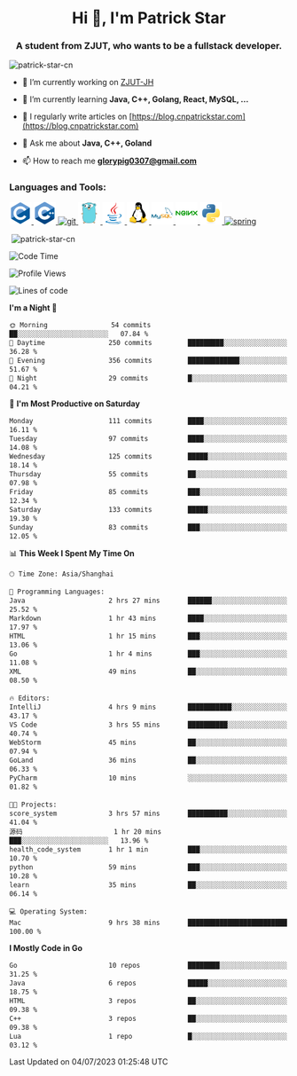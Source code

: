 <h1 align="center">Hi 👋, I'm Patrick Star</h1>
<h3 align="center">A student from ZJUT, who wants to be a fullstack developer.</h3>

<p align="left"> <img src="https://komarev.com/ghpvc/?username=patrick-star-cn&label=Profile%20views&color=0e75b6&style=flat" alt="patrick-star-cn" /> </p>

- 🔭 I’m currently working on [ZJUT-JH](https://github.com/zjutjh)

- 🌱 I’m currently learning **Java, C++, Golang, React, MySQL, ...**

- 📝 I regularly write articles on [https://blog.cnpatrickstar.com](https://blog.cnpatrickstar.com)

- 💬 Ask me about **Java, C++, Goland**

- 📫 How to reach me **glorypig0307@gmail.com**


<h3 align="left">Languages and Tools:</h3>
<p align="left"> 
  <a href="https://www.cprogramming.com/" target="_blank" rel="noreferrer"> 
    <img src="https://raw.githubusercontent.com/devicons/devicon/master/icons/c/c-original.svg" alt="c" width="40" height="40"/> 
  </a> 
  <a href="https://www.w3schools.com/cpp/" target="_blank" rel="noreferrer"> 
    <img src="https://raw.githubusercontent.com/devicons/devicon/master/icons/cplusplus/cplusplus-original.svg" alt="cplusplus" width="40" height="40"/> 
  </a> 
  <a href="https://git-scm.com/" target="_blank" rel="noreferrer"> 
    <img src="https://www.vectorlogo.zone/logos/git-scm/git-scm-icon.svg" alt="git" width="40" height="40"/> 
  </a> 
  <a href="https://golang.org" target="_blank" rel="noreferrer"> 
    <img src="https://raw.githubusercontent.com/devicons/devicon/master/icons/go/go-original.svg" alt="go" width="40" height="40"/> 
  </a> 
  <a href="https://www.java.com" target="_blank" rel="noreferrer"> 
    <img src="https://raw.githubusercontent.com/devicons/devicon/master/icons/java/java-original.svg" alt="java" width="40" height="40"/> 
  </a> 
  <a href="https://www.linux.org/" target="_blank" rel="noreferrer"> 
    <img src="https://raw.githubusercontent.com/devicons/devicon/master/icons/linux/linux-original.svg" alt="linux" width="40" height="40"/> 
  </a> 
  <a href="https://www.mysql.com/" target="_blank" rel="noreferrer"> 
    <img src="https://raw.githubusercontent.com/devicons/devicon/master/icons/mysql/mysql-original-wordmark.svg" alt="mysql" width="40" height="40"/> 
  </a> 
  <a href="https://www.nginx.com" target="_blank" rel="noreferrer"> 
    <img src="https://raw.githubusercontent.com/devicons/devicon/master/icons/nginx/nginx-original.svg" alt="nginx" width="40" height="40"/> 
  </a> 
  <a href="https://www.python.org" target="_blank" rel="noreferrer"> 
    <img src="https://raw.githubusercontent.com/devicons/devicon/master/icons/python/python-original.svg" alt="python" width="40" height="40"/> 
  </a> 
  <a href="https://spring.io/" target="_blank" rel="noreferrer"> 
    <img src="https://www.vectorlogo.zone/logos/springio/springio-icon.svg" alt="spring" width="40" height="40"/> 
  </a>
</p>

<p>&nbsp;<img align="center" src="https://github-readme-stats.vercel.app/api?username=patrick-star-cn&show_icons=true&locale=en" alt="patrick-star-cn" /></p>

<!--START_SECTION:waka-->
![Code Time](http://img.shields.io/badge/Code%20Time-329%20hrs%206%20mins-blue)

![Profile Views](http://img.shields.io/badge/Profile%20Views-42-blue)

![Lines of code](https://img.shields.io/badge/From%20Hello%20World%20I%27ve%20Written-6.1%20million%20lines%20of%20code-blue)

**I'm a Night 🦉** 

```text
🌞 Morning                54 commits          ██░░░░░░░░░░░░░░░░░░░░░░░   07.84 % 
🌆 Daytime                250 commits         █████████░░░░░░░░░░░░░░░░   36.28 % 
🌃 Evening                356 commits         █████████████░░░░░░░░░░░░   51.67 % 
🌙 Night                  29 commits          █░░░░░░░░░░░░░░░░░░░░░░░░   04.21 % 
```
📅 **I'm Most Productive on Saturday** 

```text
Monday                   111 commits         ████░░░░░░░░░░░░░░░░░░░░░   16.11 % 
Tuesday                  97 commits          ████░░░░░░░░░░░░░░░░░░░░░   14.08 % 
Wednesday                125 commits         █████░░░░░░░░░░░░░░░░░░░░   18.14 % 
Thursday                 55 commits          ██░░░░░░░░░░░░░░░░░░░░░░░   07.98 % 
Friday                   85 commits          ███░░░░░░░░░░░░░░░░░░░░░░   12.34 % 
Saturday                 133 commits         █████░░░░░░░░░░░░░░░░░░░░   19.30 % 
Sunday                   83 commits          ███░░░░░░░░░░░░░░░░░░░░░░   12.05 % 
```


📊 **This Week I Spent My Time On** 

```text
🕑︎ Time Zone: Asia/Shanghai

💬 Programming Languages: 
Java                     2 hrs 27 mins       ██████░░░░░░░░░░░░░░░░░░░   25.52 % 
Markdown                 1 hr 43 mins        ████░░░░░░░░░░░░░░░░░░░░░   17.97 % 
HTML                     1 hr 15 mins        ███░░░░░░░░░░░░░░░░░░░░░░   13.06 % 
Go                       1 hr 4 mins         ███░░░░░░░░░░░░░░░░░░░░░░   11.08 % 
XML                      49 mins             ██░░░░░░░░░░░░░░░░░░░░░░░   08.50 % 

🔥 Editors: 
IntelliJ                 4 hrs 9 mins        ███████████░░░░░░░░░░░░░░   43.17 % 
VS Code                  3 hrs 55 mins       ██████████░░░░░░░░░░░░░░░   40.74 % 
WebStorm                 45 mins             ██░░░░░░░░░░░░░░░░░░░░░░░   07.94 % 
GoLand                   36 mins             ██░░░░░░░░░░░░░░░░░░░░░░░   06.33 % 
PyCharm                  10 mins             ░░░░░░░░░░░░░░░░░░░░░░░░░   01.82 % 

🐱‍💻 Projects: 
score_system             3 hrs 57 mins       ██████████░░░░░░░░░░░░░░░   41.04 % 
源码                       1 hr 20 mins        ███░░░░░░░░░░░░░░░░░░░░░░   13.96 % 
health_code_system       1 hr 1 min          ███░░░░░░░░░░░░░░░░░░░░░░   10.70 % 
python                   59 mins             ███░░░░░░░░░░░░░░░░░░░░░░   10.28 % 
learn                    35 mins             ██░░░░░░░░░░░░░░░░░░░░░░░   06.14 % 

💻 Operating System: 
Mac                      9 hrs 38 mins       █████████████████████████   100.00 % 
```

**I Mostly Code in Go** 

```text
Go                       10 repos            ████████░░░░░░░░░░░░░░░░░   31.25 % 
Java                     6 repos             █████░░░░░░░░░░░░░░░░░░░░   18.75 % 
HTML                     3 repos             ██░░░░░░░░░░░░░░░░░░░░░░░   09.38 % 
C++                      3 repos             ██░░░░░░░░░░░░░░░░░░░░░░░   09.38 % 
Lua                      1 repo              █░░░░░░░░░░░░░░░░░░░░░░░░   03.12 % 
```




 Last Updated on 04/07/2023 01:25:48 UTC
<!--END_SECTION:waka-->